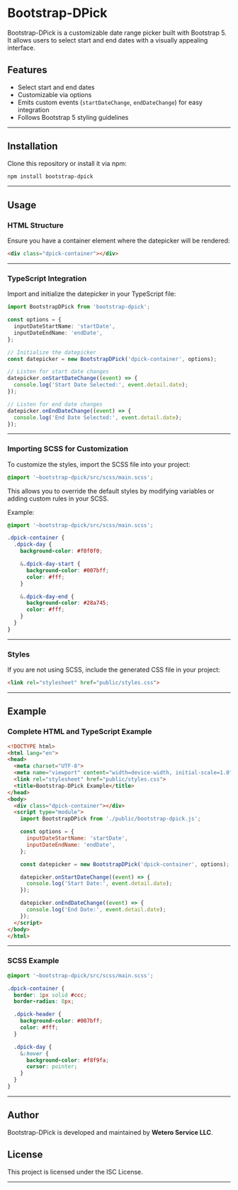 
# Bootstrap-DPick

Bootstrap-DPick is a customizable date range picker built with Bootstrap 5. It allows users to select start and end dates with a visually appealing interface.

## Features

- Select start and end dates
- Customizable via options
- Emits custom events (`startDateChange`, `endDateChange`) for easy integration
- Follows Bootstrap 5 styling guidelines

---

## Installation

Clone this repository or install it via npm:
```bash
npm install bootstrap-dpick
```

---

## Usage

### HTML Structure

Ensure you have a container element where the datepicker will be rendered:
```html
<div class="dpick-container"></div>
```

---

### TypeScript Integration

Import and initialize the datepicker in your TypeScript file:

```typescript
import BootstrapDPick from 'bootstrap-dpick';

const options = {
  inputDateStartName: 'startDate',
  inputDateEndName: 'endDate',
};

// Initialize the datepicker
const datepicker = new BootstrapDPick('dpick-container', options);

// Listen for start date changes
datepicker.onStartDateChange((event) => {
  console.log('Start Date Selected:', event.detail.date);
});

// Listen for end date changes
datepicker.onEndDateChange((event) => {
  console.log('End Date Selected:', event.detail.date);
});
```

---

### Importing SCSS for Customization

To customize the styles, import the SCSS file into your project:

```scss
@import '~bootstrap-dpick/src/scss/main.scss';
```

This allows you to override the default styles by modifying variables or adding custom rules in your SCSS.

Example:
```scss
@import '~bootstrap-dpick/src/scss/main.scss';

.dpick-container {
  .dpick-day {
    background-color: #f0f0f0;

    &.dpick-day-start {
      background-color: #007bff;
      color: #fff;
    }

    &.dpick-day-end {
      background-color: #28a745;
      color: #fff;
    }
  }
}
```

---

### Styles

If you are not using SCSS, include the generated CSS file in your project:
```html
<link rel="stylesheet" href="public/styles.css">
```

---

## Example

### Complete HTML and TypeScript Example
```html
<!DOCTYPE html>
<html lang="en">
<head>
  <meta charset="UTF-8">
  <meta name="viewport" content="width=device-width, initial-scale=1.0">
  <link rel="stylesheet" href="public/styles.css">
  <title>Bootstrap-DPick Example</title>
</head>
<body>
  <div class="dpick-container"></div>
  <script type="module">
    import BootstrapDPick from './public/bootstrap-dpick.js';

    const options = {
      inputDateStartName: 'startDate',
      inputDateEndName: 'endDate',
    };

    const datepicker = new BootstrapDPick('dpick-container', options);

    datepicker.onStartDateChange((event) => {
      console.log('Start Date:', event.detail.date);
    });

    datepicker.onEndDateChange((event) => {
      console.log('End Date:', event.detail.date);
    });
  </script>
</body>
</html>
```

---

### SCSS Example
```scss
@import '~bootstrap-dpick/src/scss/main.scss';

.dpick-container {
  border: 1px solid #ccc;
  border-radius: 8px;

  .dpick-header {
    background-color: #007bff;
    color: #fff;
  }

  .dpick-day {
    &:hover {
      background-color: #f8f9fa;
      cursor: pointer;
    }
  }
}
```

---

## Author

Bootstrap-DPick is developed and maintained by **Wetero Service LLC**.

## License

This project is licensed under the ISC License.

---
